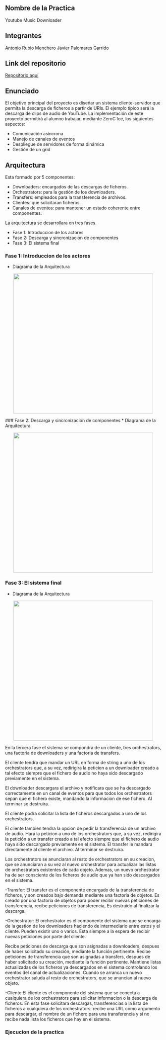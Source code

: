 
## Nombre de la Practica
Youtube Music Downloader

## Integrantes
 Antonio Rubio Menchero
 Javier Palomares Garrido

## Link del repositorio
[Repositorio aquí](https://github.com/4Paloms/RubioPalomares.git)

## Enunciado
El objetivo principal del proyecto es diseñar un sistema cliente-servidor que permita la descarga
de ficheros a partir de URIs. El ejemplo típico será la descarga de clips de audio de YouTube. La
implementación de este proyecto permitirá al alumno trabajar, mediante ZeroC Ice, los siguientes
aspectos:
- Comunicación asíncrona
- Manejo de canales de eventos
- Despliegue de servidores de forma dinámica
- Gestión de un grid

## Arquitectura
Esta formado por 5 componentes:
- Downloaders: encargados de las descargas de ficheros.
- Orchestrators: para la gestión de los downloaders.
- Transfers: empleados para la transferencia de archivos.
- Clientes: que solicitaran ficheros.
- Canales de eventos: para mantener un estado coherente entre componentes.

La arquitectura se desarrollara en tres fases.
* Fase 1: Introduccion de los actores
* Fase 2: Descarga y sincronización de componentes
* Fase 3: El sistema final

### Fase 1: Introduccion de los actores
* Diagrama de la Arquitectura
 <p align="center">
  <img width="450" height="450" src="https://github.com/4Paloms/RubioPalomares/blob/master/Fase1.png">
</p>
### Fase 2: Descarga y sincronización de componentes
* Diagrama de la Arquitectura
 <p align="center">
  <img width="450" height="450" src="https://github.com/4Paloms/RubioPalomares/blob/master/Fase2.png">
</p>



### Fase 3: El sistema final
  * Diagrama de la Arquitectura
 <p align="center">
  <img width="450" height="450" src="https://github.com/4Paloms/RubioPalomares/blob/master/Fase.png">
</p>
En la tercera fase el sistema se compondra de un cliente, tres orchestrators, una factoria de
downloaders y una factoria de transfers. 
  
El cliente tendra que mandar un URL en forma de string a
uno de los orchestrators que, a su vez, redirigira la peticion a un downloader creado a tal efecto
siempre que el fichero de audio no haya sido descargado previamente en el sistema.
  
El downloader descargara el archivo y notificara que se ha descargado correctamente en un canal de eventos para
que todos los orchestrators sepan que el fichero existe, mandando la informacion de ese fichero. Al
terminar se destruira.

El cliente podra solicitar la lista de ficheros descargados a uno de los orchestrators.

El cliente tambien tendra la opcion de pedir la transferencia de un archivo de audio. Hara
la peticion a uno de los orchestrators que, a su vez, redirigira la petición a un transfer creado a tal
efecto siempre que el fichero de audio haya sido descargado previamente en el sistema. El transfer
le mandara directamente al cliente el archivo. Al terminar se destruira.

Los orchestrators se anunciaran al resto de orchestrators en su creacion, que se anunciaran a su vez
al nuevo orchestrator para actualizar las listas de orchestrators existentes de cada objeto. Ademas,
un nuevo orchestrator ha de ser consciente de los ficheros de audio que ya han sido descargados en
el sistema.

-Transfer: El transfer es el componente encargado de la transferencia de ficheros, y son creados bajo
demanda mediante una factoria de objetos. Es creado por una factoria de objetos para poder recibir nuevas peticiones de transferencia, recibe peticiones de transferencia, Es destruido al finalizar la descarga.

-Orchestrator: El orchestrator es el componente del sistema que se encarga de la gestion de los downloaders
haciendo de intermediario entre estos y el cliente. Pueden existir uno o varios. Esta siempre a la espera de recibir nuevas    peticiones por parte del cliente.

Recibe peticiones de descarga que son asignadas a downloaders, despues de haber solicitado
su creación, mediante la función pertinente.
Recibe peticiones de transferencia que son asignadas a transfers, despues de haber solicitado
su creación, mediante la función pertinente.
Mantiene listas actualizadas de los ficheros ya descargados en el sistema controlando los eventos del canal de actualizaciones.
Cuando se arranca un nuevo orchestrator saluda al resto de orchestrators, que se anuncian al nuevo objeto.
	
-Cliente:El cliente es el componente del sistema que se conecta a cualquiera de los orchestrators para
solicitar informacion o la descarga de ficheros. En esta fase solicitara descargas, transferencias o
la lista de ficheros a cualquiera de los orchestrators: recibe una URL como argumento para
descargar, el nombre de un fichero para una transferencia y si no recibe nada lista los ficheros que
hay en el sistema.
   
### Ejecucion de la practica

 


